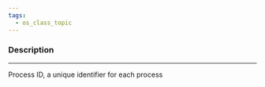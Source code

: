 ```yaml
---
tags:
  - os_class_topic
---
```


### Description
---
Process ID, a unique identifier for each process
